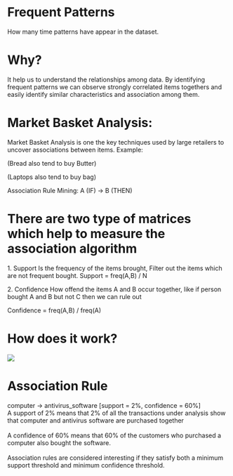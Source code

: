 # Frequent Patterns
How many time patterns have appear in the dataset.

# Why?
It help us to understand the relationships among data. By identifying frequent patterns we can observe strongly correlated items togethers and easily identify similar characteristics and association among them.

# Market Basket Analysis:
Market Basket Analysis is one the key techniques used by large retailers to uncover associations between items. 
Example:
<p>(Bread also tend to buy Butter) </p> <p> (Laptops also tend to buy bag) </p>

Association Rule Mining:
A (IF) -> B (THEN)

# There are two type of matrices which help to measure the association algorithm
<p>
1. Support 
Is the frequency of the items brought, Filter out the items which are not frequent bought.
Support = freq(A,B) / N

<p>
2. Confidence
How offend the items A and B occur together, like if person bought A and B but not C then we can rule out
</p>Confidence = freq(A,B) / freq(A)

# How does it work?
![](https://github.com/Pramodgopinathan/DATA_MINING-Frequent-Patterns/blob/d07e8f55e17ec0d53d44949194bc7c1447a40007/Apriori%20Alogrithm.png)

# Association Rule

computer -> antivirus_software [support = 2%, confidence = 60%]
<br>A support of 2% means that 2% of all the transactions under analysis show that computer and antivirus software are purchased together </br>
<br>A confidence of 60% means that 60% of the customers who purchased a computer also bought the software. </br>
<br>Association rules are considered interesting if they satisfy both a minimum support threshold and minimum confidence threshold.</br>
